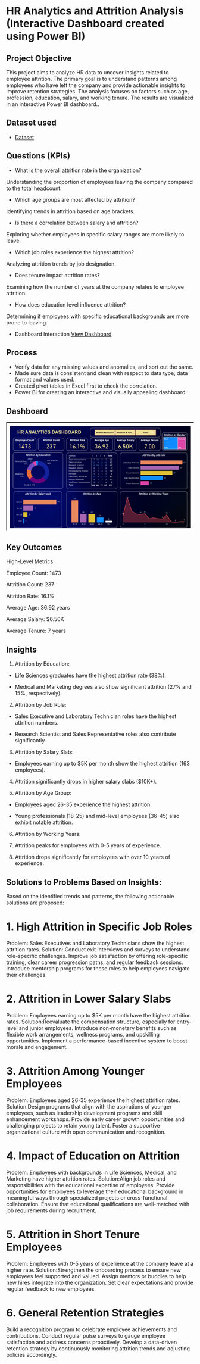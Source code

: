 # HR Analytics and Attrition Analysis (Interactive Dashboard created using Power BI)
## Project Objective
This project aims to analyze HR data to uncover insights related to employee attrition. The primary goal is to understand patterns among employees who have left the company and provide actionable insights to improve retention strategies. The analysis focuses on factors such as age, profession, education, salary, and working tenure. The results are visualized in an interactive Power BI dashboard..

## Dataset used
- <a href="https://github.com/gourabhsingh5/HR_Analytics/blob/main/HR_Analytics.csv">Dataset</a>

## Questions (KPIs)
- What is the overall attrition rate in the organization?

Understanding the proportion of employees leaving the company compared to the total headcount.

- Which age groups are most affected by attrition?

Identifying trends in attrition based on age brackets.

- Is there a correlation between salary and attrition?

Exploring whether employees in specific salary ranges are more likely to leave.

- Which job roles experience the highest attrition?

Analyzing attrition trends by job designation.

- Does tenure impact attrition rates?

Examining how the number of years at the company relates to employee attrition.

- How does education level influence attrition?

Determining if employees with specific educational backgrounds are more prone to leaving.

- Dashboard Interaction <a href="https://github.com/gourabhsingh5/HR_Analytics/blob/main/Screenshot%202025-01-19%20152845.png">View Dashboard</a>

## Process
- Verify data for any missing values and anomalies, and sort out the same.
- Made sure data is consistent and clean with respect to data type, data format and values used.
- Created pivot tables in Excel first to check the correlation.
- Power BI for creating an interactive and visually appealing dashboard.

## Dashboard

![Screenshot (495)](https://github.com/gourabhsingh5/HR_Analytics/blob/main/Screenshot%202025-01-19%20152845.png)

## Key Outcomes

High-Level Metrics

Employee Count: 1473

Attrition Count: 237

Attrition Rate: 16.1%

Average Age: 36.92 years

Average Salary: $6.50K

Average Tenure: 7 years

## Insights

1. Attrition by Education:

- Life Sciences graduates have the highest attrition rate (38%).

- Medical and Marketing degrees also show significant attrition (27% and 15%, respectively).

2. Attrition by Job Role:

- Sales Executive and Laboratory Technician roles have the highest attrition numbers.

- Research Scientist and Sales Representative roles also contribute significantly.

3. Attrition by Salary Slab:

- Employees earning up to $5K per month show the highest attrition (163 employees).

4. Attrition significantly drops in higher salary slabs ($10K+).

5. Attrition by Age Group:

- Employees aged 26-35 experience the highest attrition.

- Young professionals (18-25) and mid-level employees (36-45) also exhibit notable attrition.

6. Attrition by Working Years:

7. Attrition peaks for employees with 0-5 years of experience.

8. Attrition drops significantly for employees with over 10 years of experience.

## Solutions to Problems Based on Insights:

Based on the identified trends and patterns, the following actionable solutions are proposed:

# 1. High Attrition in Specific Job Roles
Problem: Sales Executives and Laboratory Technicians show the highest attrition rates.
Solution: Conduct exit interviews and surveys to understand role-specific challenges.
Improve job satisfaction by offering role-specific training, clear career progression paths, and regular feedback sessions.
Introduce mentorship programs for these roles to help employees navigate their challenges.

# 2. Attrition in Lower Salary Slabs
Problem: Employees earning up to $5K per month have the highest attrition rates.
Solution:Reevaluate the compensation structure, especially for entry-level and junior employees.
Introduce non-monetary benefits such as flexible work arrangements, wellness programs, and upskilling opportunities.
Implement a performance-based incentive system to boost morale and engagement.

# 3. Attrition Among Younger Employees
Problem: Employees aged 26-35 experience the highest attrition rates.
Solution:Design programs that align with the aspirations of younger employees, such as leadership development programs and skill enhancement workshops.
Provide early career growth opportunities and challenging projects to retain young talent.
Foster a supportive organizational culture with open communication and recognition.

# 4. Impact of Education on Attrition
Problem: Employees with backgrounds in Life Sciences, Medical, and Marketing have higher attrition rates.
Solution:Align job roles and responsibilities with the educational expertise of employees.
Provide opportunities for employees to leverage their educational background in meaningful ways through specialized projects or cross-functional collaboration.
Ensure that educational qualifications are well-matched with job requirements during recruitment.

# 5. Attrition in Short Tenure Employees
Problem: Employees with 0-5 years of experience at the company leave at a higher rate.
Solution:Strengthen the onboarding process to ensure new employees feel supported and valued.
Assign mentors or buddies to help new hires integrate into the organization.
Set clear expectations and provide regular feedback to new employees.

# 6. General Retention Strategies
Build a recognition program to celebrate employee achievements and contributions.
Conduct regular pulse surveys to gauge employee satisfaction and address concerns proactively.
Develop a data-driven retention strategy by continuously monitoring attrition trends and adjusting policies accordingly.
